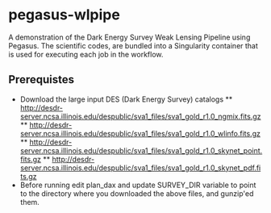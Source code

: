 # pegasus-wlpipe
A demonstration of the Dark Energy Survey Weak Lensing Pipeline using Pegasus. The scientific codes, are bundled into a Singularity container that is used for executing each job in the workflow. 

## Prerequistes

* Download the large input DES (Dark Energy Survey) catalogs 
** http://desdr-server.ncsa.illinois.edu/despublic/sva1_files/sva1_gold_r1.0_ngmix.fits.gz
** http://desdr-server.ncsa.illinois.edu/despublic/sva1_files/sva1_gold_r1.0_wlinfo.fits.gz
** http://desdr-server.ncsa.illinois.edu/despublic/sva1_files/sva1_gold_r1.0_skynet_point.fits.gz
** http://desdr-server.ncsa.illinois.edu/despublic/sva1_files/sva1_gold_r1.0_skynet_pdf.fits.gz
* Before running edit plan_dax and update SURVEY_DIR variable to point to the directory where you downloaded the above files, and gunzip'ed them.

